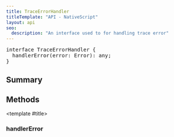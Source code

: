 ```yaml
---
title: TraceErrorHandler
titleTemplate: "API - NativeScript"
layout: api
seo:
  description: "An interface used to for handling trace error"
---
```


<!-- This page is auto generated, do not edit manually. -->
<!-- Run "yarn generate:api-docs" to regenerate -->

<script setup lang="ts">
  import { provide } from "vue";
  import API_DATA from "./TraceErrorHandler.data.json";
  
  provide('API_DATA', API_DATA);
</script>

<APIRefHierarchy v-once />

<pre class="[&_a]:text-green-400">interface TraceErrorHandler {
  handlerError(error: Error): any;
}</pre>

<APIRefComment commentBase64="eyJibG9ja1RhZ3MiOltdLCJtb2RpZmllclRhZ3MiOnt9LCJzdW1tYXJ5IjpbeyJraW5kIjoidGV4dCIsInRleHQiOiJBbiBpbnRlcmZhY2UgdXNlZCB0byBmb3IgaGFuZGxpbmcgdHJhY2UgZXJyb3IifV19" v-once />

## <Heading ignore>Summary</Heading>

<APIRefSummary v-once />

## Methods

<div class="">

<APIRef for="2822" v-once>

<template #title>

### handlerError

</template>

</APIRef>

</div>
